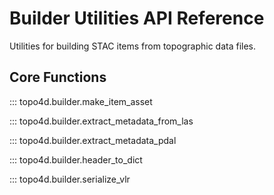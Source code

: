 # Builder Utilities API Reference

Utilities for building STAC items from topographic data files.

## Core Functions

::: topo4d.builder.make_item_asset

::: topo4d.builder.extract_metadata_from_las

::: topo4d.builder.extract_metadata_pdal

::: topo4d.builder.header_to_dict

::: topo4d.builder.serialize_vlr